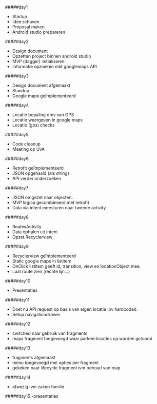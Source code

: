 ﻿#####day1
- Startup
- Idee schaven
- Proposal maken
- Android studio prepareren

#####day2
- Design document
- Opzetten project binnen android studio
- MVP (dagger) initialiseren
- Informatie opzoeken mbt googlemaps API

#####day3
- Design document afgemaakt
- Standup
- Google maps geïmplementeerd

#####day4 
- Locatie bepaling dmv van GPS
- Locatie weergeven in google maps
- Locatie (gps) checks

#####day5
- Code cleanup
- Meeting op UvA

#####day6
- Retrofit geïmplementeerd
- JSON opgehaald (als string)
- API verder onderzoeken

#####day7 
- JSON omgezet naar objecten.
- MVP logica gecombineerd met retrofit
- Data via intent meesturen naar tweede activity

#####day8
- RoutesActivity
- Data ophalen uit intent
- Opzet Recyclerview

#####day9
- Recyclerview geïmplementeerd
- Static google maps in listitem
- OnClick listitem geeft id, transition, view en locationObject mee.
- Laat route zien (rechte lijn...)

#####day10
- Presentaties

#####day11
- Doet nu API request op basis van eigen locatie ipv hardcoded.
- Setup navigationdrawer

#####day12 
- switched naar gebruik van fragments
- maps fragment toegevoegd waar parkeerlocaties op worden getoond

#####day13
- fragments afgemaakt
- menu toegevoegd met opties per fragment
- gekeken naar lifecycle fragment ivm behoud van map

#####day14
- afwezig ivm zaken familie

#####day15
-presentaties


